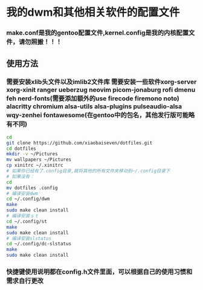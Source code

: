 # 我的dwm和其他相关软件的配置文件

### make.conf是我的gentoo配置文件,kernel.config是我的内核配置文件，请勿照搬！！！　

## 使用方法
### 需要安装xlib头文件以及imlib2文件库 需要安装一些软件xorg-server xorg-xinit ranger ueberzug neovim picom-jonaburg rofi dmenu feh nerd-fonts(需要添加额外的use firecode firemono noto) alacritty chromium alsa-utils alsa-plugins pulseaudio-alsa wqy-zenhei fontawesome(在gentoo中的包名，其他发行版可能略有不同) 
```bash
cd 
git clone https://github.com/xiaobaiseven/dotfiles.git
cd dotfiles
mkdir -v ~/Pictures
mv wallpapers ~/Pictures
cp xinitrc ~/.xinitrc
# 如果你已经有了.config目录,就将其他的所有文件夹移动到~/.config目录下
# 如果没有：
cd 
mv dotfiles .config 
# 编译安装dwm
cd ~/.config/dwm
make
sudo make clean install
# 编译安装ｓｔ
cd ~/.config/st
make
sudo make clean install
# 编译安装slstatus
cd ~/.config/dc-slstatus
make
sudo make clean install
```
### 快捷键使用说明都在config.h文件里面，可以根据自己的使用习惯和需求自行更改
